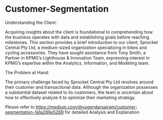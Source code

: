 # Customer-Segmentation

Understanding the Client:

Acquiring insights about the client is foundational to comprehending how the business operates with data and establishing goals before reaching milestones. This section provides a brief introduction to our client, Sprocket Central Pty Ltd, a medium-sized organization specializing in bikes and cycling accessories. They have sought assistance from Tony Smith, a Partner in KPMG’s Lighthouse & Innovation Team, expressing interest in KPMG’s expertise within the Analytics, Information, and Modeling team.

The Problem at Hand:

The primary challenge faced by Sprocket Central Pty Ltd revolves around their customer and transactional data. Although the organization possesses a substantial dataset related to its customers, the team is uncertain about how to effectively analyze it to optimize their marketing strategy.

Please refer to https://medium.com/@yugendarsairam/customer-segmentation-1a1a286e5269 for detailed Analysis and Explanation
